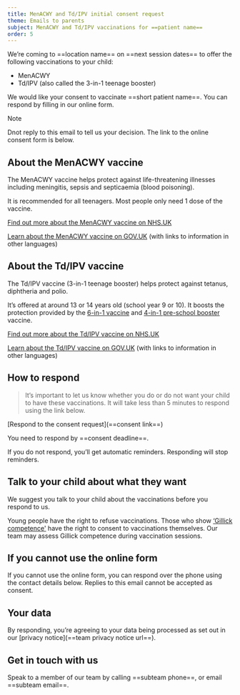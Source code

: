 ```yaml
---
title: MenACWY and Td/IPV initial consent request
theme: Emails to parents
subject: MenACWY and Td/IPV vaccinations for ==patient name==
order: 5
---
```


We’re coming to ==location name== on ==next session dates== to offer the following vaccinations to your child:

* MenACWY
* Td/IPV (also called the 3-in-1 teenage booster)

We would like your consent to vaccinate ==short patient name==. You can respond by filling in our online form.

> [!NOTE]
> Dnot reply to this email to tell us your decision. The link to the online consent form is below.

## About the MenACWY vaccine

The MenACWY vaccine helps protect against life-threatening illnesses including meningitis, sepsis and septicaemia (blood poisoning).

It is recommended for all teenagers. Most people only need 1 dose of the vaccine.

[Find out more about the MenACWY vaccine on NHS.UK](https://www.nhs.uk/vaccinations/menacwy-vaccine/)

[Learn about the MenACWY vaccine on GOV.UK](https://www.gov.uk/government/publications/menacwy-vaccine-information-for-young-people) (with links to information in other languages)


## About the Td/IPV vaccine

The Td/IPV vaccine (3-in-1 teenage booster) helps protect against tetanus, diphtheria and polio.

It’s offered at around 13 or 14 years old (school year 9 or 10). It boosts the protection provided by the [6-in-1 vaccine](https://www.nhs.uk/vaccinations/6-in-1-vaccine/) and [4-in-1 pre-school booster](https://www.nhs.uk/vaccinations/4-in-1-preschool-booster-vaccine/) vaccine.

[Find out more about the Td/IPV vaccine on NHS.UK](https://www.nhs.uk/vaccinations/td-ipv-vaccine-3-in-1-teenage-booster/)

[Learn about the Td/IPV vaccine on GOV.UK](https://www.gov.uk/government/publications/a-guide-to-the-3-in-1-teenage-booster-tdipv) (with links to information in other languages)

## How to respond

> It’s important to let us know whether you do or do not want your child to have these vaccinations. It will take less than 5 minutes to respond using the link below.

[Respond to the consent request](==consent link==)

You need to respond by ==consent deadline==.

If you do not respond, you’ll get automatic reminders. Responding will stop reminders.

## Talk to your child about what they want

We suggest you talk to your child about the vaccinations before you respond to us.

Young people have the right to refuse vaccinations. Those who show [‘Gillick competence'](https://www.nhs.uk/conditions/consent-to-treatment/children/) have the right to consent to vaccinations themselves. Our team may assess Gillick competence during vaccination sessions.

## If you cannot use the online form

If you cannot use the online form, you can respond over the phone using the contact details below. Replies to this email cannot be accepted as consent. 

## Your data

By responding, you’re agreeing to your data being processed as set out in our [privacy notice](==team privacy notice url==).

## Get in touch with us

Speak to a member of our team by calling ==subteam phone==, or email ==subteam email==.
